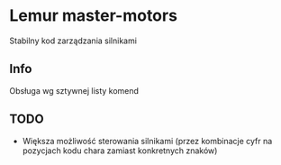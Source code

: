 # Lemur master-motors
Stabilny kod zarządzania silnikami

## Info
Obsługa wg sztywnej listy komend

## TODO
* Większa możliwość sterowania silnikami (przez kombinacje cyfr na pozycjach kodu chara zamiast konkretnych znaków)
